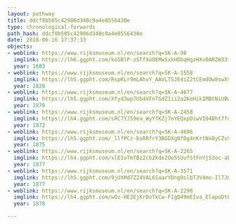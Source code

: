 ```yaml
---
layout: pathway
title: ddcf8b505c42906d348c9a4e8556430e
type: chronological-forwards
path_hash: ddcf8b505c42906d348c9a4e8556430e
date: 2018-06-16 17:37:33
objects:
- weblink: https://www.rijksmuseum.nl/en/search?q=SK-A-98
  imglink: https://lh6.ggpht.com/koSBlP-zSTfXoOEMwSxkHObqHgzHXv0AR2W33fsT5UWykm1E6vtPuNfDLtOOYf1TF8IZAjKRZg_2dXOqhuRR-c6K8zI=s200
  year: 1683
- weblink: https://www.rijksmuseum.nl/en/search?q=SK-A-1558
  imglink: https://lh5.ggpht.com/RspKLr9mLAhvY_AAVLTSJE4iZ2tCEmdOw8swXs2MdQyJ2yV4887SO5x3cw-2AWXwmVFHkbiIaaaqInEsOCEvkoS3kok=s200
  year: 1828
- weblink: https://www.rijksmuseum.nl/en/search?q=SK-A-4677
  imglink: https://lh5.ggpht.com/Xfyd3wp7Ub4VFnTGdZ1ii2a2KeHikIMBtNiUBwGBlVeb1KDhgIlH4FARrsrxtHcI6nYL8DrVGem8ng0TNDSYfLUhlUOM=s200
  year: 1870
- weblink: https://www.rijksmuseum.nl/en/search?q=SK-A-2458
  imglink: https://lh4.ggpht.com/sRC7YJ59ea_WyYfKZj7oYEQxpDiwVI04Bht7fu-1iTcC5vwga8kQiy-24sUhTE58A6SlwGN1wjTawZ-2Afo8AT6XIw=s200
  year: 1872
- weblink: https://www.rijksmuseum.nl/en/search?q=SK-A-4696
  imglink: https://lh5.ggpht.com/_llfPCz-bsRRfrY3BGDXgNfDg4nKrtNx0yCZsSQVSYbDFgyuetzbdvfPMhqELL7ggosD4pSo-0X6PRTEyKCGszNlYqQK=s200
  year: 1875
- weblink: https://www.rijksmuseum.nl/en/search?q=SK-A-2265
  imglink: https://lh4.ggpht.com/xlEIoTmfBz2cb2kde2Oo5SUufStFnYjS3oc-aEPmoWYECJAjBz5W6Sp95-Z_s3IAyvb0BjAiwVAWmeCbqpSNlYQtG4fs=s200
  year: 1877
- weblink: https://www.rijksmuseum.nl/en/search?q=SK-A-3571
  imglink: https://lh5.ggpht.com/9jUXMd7ZZ4VAL6SaarYDng0slbTJV4mo-Il7JOMVF0f2ewkYKBFX9tubeL5t_pNXUQf4c7pArB-VZpyLFQXauCb3TNWw=s200
  year: 1877
- weblink: https://www.rijksmuseum.nl/en/search?q=SK-A-2290
  imglink: https://lh4.ggpht.com/wOz-HE2EjKrDoTkCw-F1gQ49mEIva_ElapoDtLukaY1DKiw3KjoIdOGjMmKzo8W54WWGcRgrxZIfJZqy1lSX85eHYK8v=s200
  year: 1878

---
```

